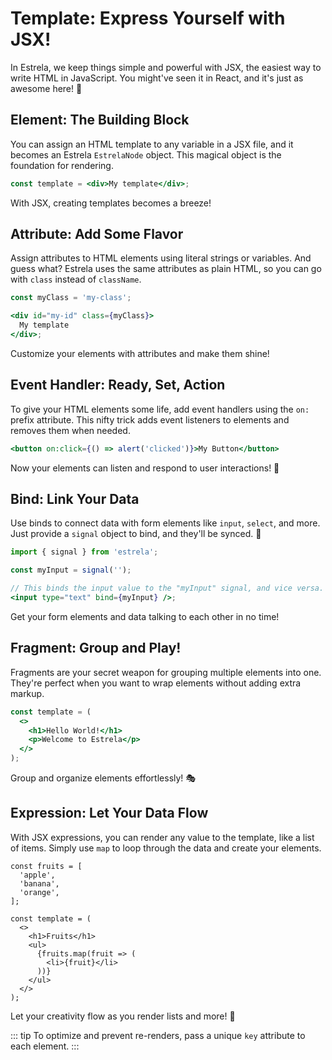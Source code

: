# Template: Express Yourself with JSX!

In Estrela, we keep things simple and powerful with JSX, the easiest way to write HTML in JavaScript. You might've seen it in React, and it's just as awesome here! 🎨

## Element: The Building Block

You can assign an HTML template to any variable in a JSX file, and it becomes an Estrela `EstrelaNode` object. This magical object is the foundation for rendering.

```jsx
const template = <div>My template</div>;
```

With JSX, creating templates becomes a breeze!

## Attribute: Add Some Flavor

Assign attributes to HTML elements using literal strings or variables. And guess what? Estrela uses the same attributes as plain HTML, so you can go with `class` instead of `className`.

```jsx
const myClass = 'my-class';

<div id="my-id" class={myClass}>
  My template
</div>;
```

Customize your elements with attributes and make them shine!

## Event Handler: Ready, Set, Action

To give your HTML elements some life, add event handlers using the `on:` prefix attribute. This nifty trick adds event listeners to elements and removes them when needed.

```jsx
<button on:click={() => alert('clicked')}>My Button</button>
```

Now your elements can listen and respond to user interactions! 🎉

## Bind: Link Your Data

Use binds to connect data with form elements like `input`, `select`, and more. Just provide a `signal` object to bind, and they'll be synced. 🤝

```jsx
import { signal } from 'estrela';

const myInput = signal('');

// This binds the input value to the "myInput" signal, and vice versa.
<input type="text" bind={myInput} />;
```

Get your form elements and data talking to each other in no time!

## Fragment: Group and Play!

Fragments are your secret weapon for grouping multiple elements into one. They're perfect when you want to wrap elements without adding extra markup.

```jsx
const template = (
  <>
    <h1>Hello World!</h1>
    <p>Welcome to Estrela</p>
  </>
);
```

Group and organize elements effortlessly! 🎭

## Expression: Let Your Data Flow

With JSX expressions, you can render any value to the template, like a list of items. Simply use `map` to loop through the data and create your elements.

```JSX
const fruits = [
  'apple',
  'banana',
  'orange',
];

const template = (
  <>
    <h1>Fruits</h1>
    <ul>
      {fruits.map(fruit => (
        <li>{fruit}</li>
      ))}
    </ul>
  </>
);

```

Let your creativity flow as you render lists and more! 🌊

::: tip
To optimize and prevent re-renders, pass a unique `key` attribute to each element.
:::
